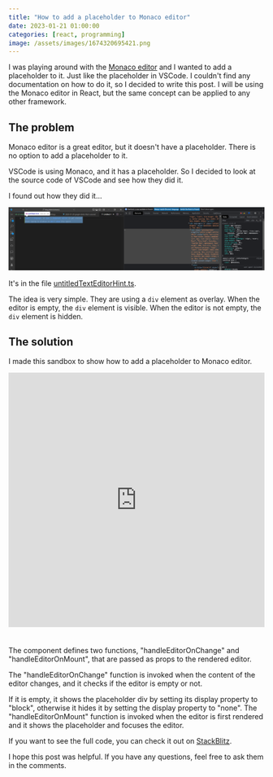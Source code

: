 ```yaml
---
title: "How to add a placeholder to Monaco editor"
date: 2023-01-21 01:00:00
categories: [react, programming]
image: /assets/images/1674320695421.png
---
```


I was playing around with the [Monaco editor](https://microsoft.github.io/monaco-editor/) and I wanted to add a placeholder to it. Just like the placeholder in VSCode. I couldn't find any documentation on how to do it, so I decided to write this post. I will be using the Monaco editor in React, but the same concept can be applied to any other framework.

## The problem

Monaco editor is a great editor, but it doesn't have a placeholder. There is no option to add a placeholder to it.

VSCode is using Monaco, and it has a placeholder. So I decided to look at the source code of VSCode and see how they did it.

I found out how they did it...

![](/assets/images/1674320695435.png)

It's in the file [untitledTextEditorHint.ts](https://github.com/microsoft/vscode/blob/main/src/vs/workbench/contrib/codeEditor/browser/untitledTextEditorHint/untitledTextEditorHint.ts).

The idea is very simple. They are using a `div` element as overlay. When the editor is empty, the `div` element is visible. When the editor is not empty, the `div` element is hidden.

## The solution

I made this sandbox to show how to add a placeholder to Monaco editor.

<iframe style="width: 100%; height: 500px; border: none; padding-bottom: 20px" src="https://stackblitz.com/edit/react-ts-6egvre?embed=1&file=App.tsx&hideDevTools=1&theme=dark"></iframe>

The component defines two functions, "handleEditorOnChange" and "handleEditorOnMount", that are passed as props to the rendered editor.

The "handleEditorOnChange" function is invoked when the content of the editor changes, and it checks if the editor is empty or not.

If it is empty, it shows the placeholder div by setting its display property to "block", otherwise it hides it by setting the display property to "none". The "handleEditorOnMount" function is invoked when the editor is first rendered and it shows the placeholder and focuses the editor.

If you want to see the full code, you can check it out on [StackBlitz](https://stackblitz.com/edit/react-ts-6egvre?file=App.tsx).

I hope this post was helpful. If you have any questions, feel free to ask them in the comments.

